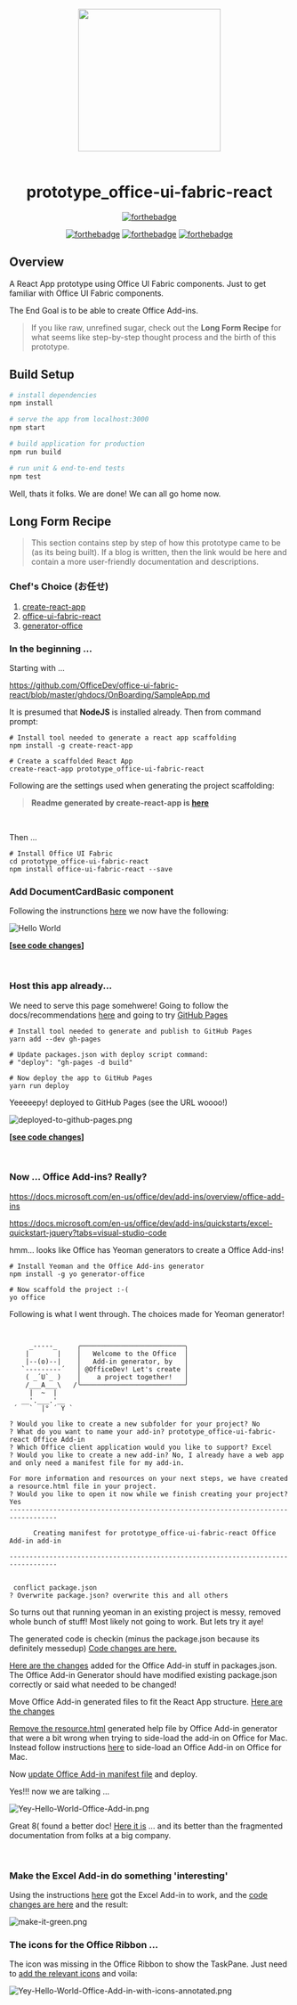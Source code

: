 <div align="center">
  <br>
  <img width="256" src="public/assets/logo-filled.png" alt="">
  <br>
  <br>
</div>

<h1 align="center">prototype_office-ui-fabric-react</h1>


<div align="center">

[![forthebadge](https://forthebadge.com/images/badges/approved-by-veridian-dynamics.svg)](https://forthebadge.com)

[![forthebadge](https://forthebadge.com/images/badges/uses-js.svg)](https://forthebadge.com) [![forthebadge](https://forthebadge.com/images/badges/just-plain-nasty.svg)](https://forthebadge.com) [![forthebadge](https://forthebadge.com/images/badges/makes-people-smile.svg)](https://forthebadge.com)
</div>

## Overview
A React App prototype using Office UI Fabric components.  Just to get familiar with Office UI Fabric components. 

The End Goal is to be able to create Office Add-ins.

> If you like raw, unrefined sugar, check out the __Long Form Recipe__ for what seems like step-by-step thought process and the birth of this prototype.

## Build Setup

``` bash
# install dependencies
npm install

# serve the app from localhost:3000
npm start

# build application for production
npm run build

# run unit & end-to-end tests
npm test


```

Well, thats it folks.  We are done!  We can all go home now.

## Long Form Recipe

> This section contains step by step of how this prototype came to be (as its being built).  If a blog is written, then the link would be here and contain a more user-friendly documentation and descriptions.


### Chef's Choice (お任せ)
  1. [create-react-app](https://www.npmjs.com/package/create-react-app)
  1. [office-ui-fabric-react](https://github.com/OfficeDev/office-ui-fabric-react)
  1. [generator-office](https://github.com/OfficeDev/generator-office)



### In the beginning ...
Starting with ...

https://github.com/OfficeDev/office-ui-fabric-react/blob/master/ghdocs/OnBoarding/SampleApp.md



It is presumed that **NodeJS** is installed already.  Then from command prompt:

```
# Install tool needed to generate a react app scaffolding
npm install -g create-react-app

# Create a scaffolded React App
create-react-app prototype_office-ui-fabric-react

```

Following are the settings used when generating the project scaffolding:

>**Readme generated by create-react-app is [here](README.from.create.react.app.md)** 
> 
<br>

Then ...
```
# Install Office UI Fabric
cd prototype_office-ui-fabric-react
npm install office-ui-fabric-react --save

```


### Add DocumentCardBasic component
Following the instrunctions [here](https://github.com/OfficeDev/office-ui-fabric-react/blob/master/ghdocs/OnBoarding/SampleApp.md
) we now have the following:

![Hello World](doc/images/helloworld.png)

 __[[see code changes](https://github.com/cpsloal/prototype_office-ui-fabric-react/commit/e6db78b4ff39de2d58c7c869b775906f8d9ade13)]__


<br>

### Host this app already...
We need to serve this page somehwere! Going to follow the docs/recommendations [here](https://github.com/facebook/create-react-app/blob/master/packages/react-scripts/template/README.md#deployment) and going to try [GitHub Pages](https://github.com/facebook/create-react-app/blob/master/packages/react-scripts/template/README.md#github-pages)


```
# Install tool needed to generate and publish to GitHub Pages
yarn add --dev gh-pages

# Update packages.json with deploy script command:
# "deploy": "gh-pages -d build"

# Now deploy the app to GitHub Pages
yarn run deploy

```

Yeeeeepy! deployed to GitHub Pages (see the URL woooo!)

![deployed-to-github-pages.png](doc/images/deployed-to-github-pages.png)

__[[see code changes](https://github.com/cpsloal/prototype_office-ui-fabric-react/commit/f5a3f33478521ecc79c402099259e7a183b7c138)]__


<br>

### Now ... Office Add-ins? Really?

https://docs.microsoft.com/en-us/office/dev/add-ins/overview/office-add-ins

https://docs.microsoft.com/en-us/office/dev/add-ins/quickstarts/excel-quickstart-jquery?tabs=visual-studio-code

hmm... looks like Office has Yeoman generators to create a Office Add-ins!

```
# Install Yeoman and the Office Add-ins generator
npm install -g yo generator-office

# Now scaffold the project :-(
yo office

```

Following is what I went through.  The choices made for Yeoman generator!

```


     _-----_     ╭──────────────────────────╮
    |       |    │   Welcome to the Office  │
    |--(o)--|    │   Add-in generator, by   │
   `---------´   │ @OfficeDev! Let's create │
    ( _´U`_ )    │    a project together!   │
    /___A___\   /╰──────────────────────────╯
     |  ~  |     
   __'.___.'__   
 ´   `  |° ´ Y ` 

? Would you like to create a new subfolder for your project? No
? What do you want to name your add-in? prototype_office-ui-fabric-react Office Add-in
? Which Office client application would you like to support? Excel
? Would you like to create a new add-in? No, I already have a web app and only need a manifest file for my add-in.

For more information and resources on your next steps, we have created a resource.html file in your project.
? Would you like to open it now while we finish creating your project? Yes
----------------------------------------------------------------------------------

      Creating manifest for prototype_office-ui-fabric-react Office Add-in add-in

----------------------------------------------------------------------------------


 conflict package.json
? Overwrite package.json? overwrite this and all others
```

So turns out that running yeoman in an existing project is messy, removed whole bunch of stuff!  Most likely not going to work.  But lets try it aye!

The generated code is checkin (minus the package.json because its definitely messedup) [Code changes are here.](https://github.com/cpsloal/prototype_office-ui-fabric-react/commit/50eda720007c720044e82d8b16fae2b914cc3e72)

[Here are the changes](https://github.com/cpsloal/prototype_office-ui-fabric-react/commit/5fb1e203164a83fe42fbdbeb91c381fba896708b) added for the Office Add-in stuff in packages.json.  The Office Add-in Generator should have modified existing package.json correctly or said what needed to be changed!

Move Office Add-in generated files to fit the React App structure.  [Here are the changes](https://github.com/cpsloal/prototype_office-ui-fabric-react/commit/d9f4a0f0a9dd0cb5cd7135728e9ce48b3abb5638)

[Remove the resource.html](https://github.com/cpsloal/prototype_office-ui-fabric-react/commit/b9bcc8ef49b970d89d0ef74d1d2e43e9134ef26c) generated help file by Office Add-in generator that were a bit wrong when trying to side-load the add-in on Office for Mac.  Instead follow instructions [here](https://docs.microsoft.com/en-us/office/dev/add-ins/testing/sideload-an-office-add-in-on-ipad-and-mac#sideload-an-add-in-on-office-for-mac) to side-load an Office Add-in on Office for Mac.

Now [update Office Add-in manifest file](https://github.com/cpsloal/prototype_office-ui-fabric-react/commit/ec70ab0b83e06fc5ad3f07677fddb42897d79d26) and deploy.

Yes!!! now we are talking ...

![Yey-Hello-World-Office-Add-in.png](doc/images/Yey-Hello-World-Office-Add-in.png)

Great 8( found a better doc! [Here it is](https://docs.microsoft.com/en-us/office/dev/add-ins/quickstarts/excel-quickstart-react) ... and its better than the fragmented documentation from folks at a big company.


<br>

### Make the Excel Add-in do something 'interesting'
Using the instructions [here](https://docs.microsoft.com/en-us/office/dev/add-ins/quickstarts/excel-quickstart-react) got the Excel Add-in to work, and the [code changes are here](https://github.com/cpsloal/prototype_office-ui-fabric-react/commit/fbe93c35ea76fad88e21be5282c1c979070ac6b3) and the result:

![make-it-green.png](doc/images/make-it-green.png)


### The icons for the Office Ribbon ...
The icon was missing in the Office Ribbon to show the TaskPane.  Just need to [add the relevant icons](https://github.com/cpsloal/prototype_office-ui-fabric-react/commit/7d00cee60cf968ef949c0957cc1e2edeaefcba40) and voila:

![Yey-Hello-World-Office-Add-in-with-icons-annotated.png](doc/images/Yey-Hello-World-Office-Add-in-with-icons-annotated.png)
